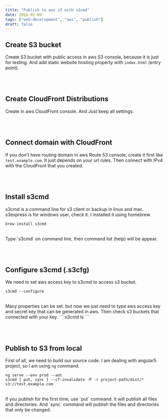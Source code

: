 ```yaml
---
title: "Publish to aws s3 with s3cmd"
date: 2018-02-09
tags: ["web-development", "aws", "publish"]
draft: false
---
```


## Create S3 bucket
Create S3 bucket with public access in aws S3 console, because it is just for testing. And add static website hosting property with `index.html` (entry point).

<br><br>
## Create CloudFront Distributions
Create in aws CloudFront console. And Just keep all settings.

<br><br>
## Connect domain with CloudFront
If you don't have routing domain in aws Route 53 console, create it first like `test.example.com`. It just depends on your url rules. Then connect with IPv4 with the CloudFront that you created.

<br><br>
## Install s3cmd
s3cmd is a command line for s3 client or backup in linux and mac. s3express is for windows user, check it. I installed it using homebrew.
```
brew install s3cmd
```

<br>
Type `s3cmd` on command line, then command list (help) will be appear.

<br><br>
## Configure s3cmd (.s3cfg)
We need to set aws access key to s3cmd to access s3 bucket.
```
s3cmd --configure
```

<br>
Many properties can be set. but now we just need to type aws access key and secret key that can be generated in aws. Then check s3 buckets that connected with your key.
```
s3cmd ls
```

<br><br>
## Publish to S3 from local
First of all, we need to build our source code. I am dealing with angular5 project, so I am using `ng` command.
```
ng serve --env prod --aot
s3cmd { put, sync } --cf-invalidate -P -r project-path/dist/* s3://test.example.com
```
<br>
If you publish for the first time, use `put` command. It will publish all files and directories. And `sync` command will publish the files and directories that only be changed.
